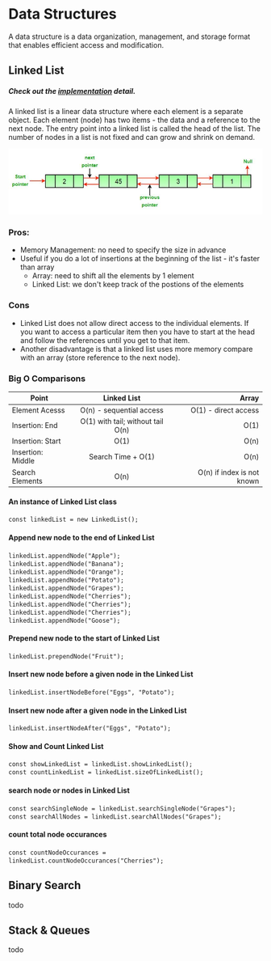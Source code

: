 # Data Structures
A data structure is a data organization, management, and storage format that enables efficient access and modification.


## Linked List
##### Check out the [implementation](src/implementation/LinkedList.js) detail.
A linked list is a linear data structure where each element is a separate object. Each element (node) has two items - the data and a reference to the next node. The entry point into a linked list is called the head of the list. The number of nodes in a list is not fixed and can grow and shrink on demand. 

<p align="center">
  <img src="src/assets/linked-list.jpg" />
</p>

### Pros:
- Memory Management: no need to specify the size in advance
- Useful if you do a lot of insertions at the beginning of the list - it's faster than array
  - Array: need to shift all the elements by 1 element
  - Linked List: we don't keep track of the postions of the elements

### Cons
- Linked List does not allow direct access to the individual elements. If you want to access a particular item then you have to start at the head and follow the references until you get to that item.
- Another disadvantage is that a linked list uses more memory compare with an array (store reference to the next node).

### Big O Comparisons
| Point             |            Linked List            |                      Array |
| ----------------- | :-------------------------------: | -------------------------: |
| Element Acesss    |     O(n) - sequential access      |       O(1) - direct access |
| Insertion: End    | O(1) with tail; without tail O(n) |                       O(1) |
| Insertion: Start  |               O(1)                |                       O(n) |
| Insertion: Middle |        Search Time + O(1)         |                       O(n) |
| Search Elements   |               O(n)                | O(n) if index is not known |


#### An instance of Linked List class
```
const linkedList = new LinkedList();
```

#### Append new node to the end of Linked List
```
linkedList.appendNode("Apple");
linkedList.appendNode("Banana");
linkedList.appendNode("Orange");
linkedList.appendNode("Potato");
linkedList.appendNode("Grapes");
linkedList.appendNode("Cherries");
linkedList.appendNode("Cherries");
linkedList.appendNode("Cherries");
linkedList.appendNode("Goose");
```

#### Prepend new node to the start of Linked List
```
linkedList.prependNode("Fruit");
```

#### Insert new node before a given node in the Linked List
```
linkedList.insertNodeBefore("Eggs", "Potato");
```

#### Insert new node after a given node in the Linked List
```
linkedList.insertNodeAfter("Eggs", "Potato");
```

#### Show and Count Linked List
```
const showLinkedList = linkedList.showLinkedList();
const countLinkedList = linkedList.sizeOfLinkedList();
```

#### search node or nodes in Linked List
```
const searchSingleNode = linkedList.searchSingleNode("Grapes");
const searchAllNodes = linkedList.searchAllNodes("Grapes");
```

#### count total node occurances
```
const countNodeOccurances = linkedList.countNodeOccurances("Cherries");
```


## Binary Search
todo


## Stack & Queues
todo

